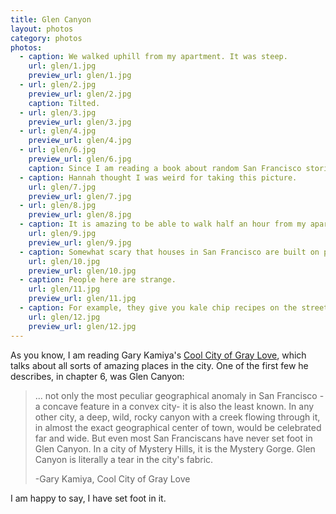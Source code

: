 ```yaml
---
title: Glen Canyon
layout: photos
category: photos
photos:
  - caption: We walked uphill from my apartment. It was steep.
    url: glen/1.jpg
    preview_url: glen/1.jpg
  - url: glen/2.jpg
    preview_url: glen/2.jpg
    caption: Tilted.
  - url: glen/3.jpg
    preview_url: glen/3.jpg
  - url: glen/4.jpg
    preview_url: glen/4.jpg
  - url: glen/6.jpg
    preview_url: glen/6.jpg
    caption: Since I am reading a book about random San Francisco stories, I know this rock is called franciscan radiolarian chert. Useful information.
  - caption: Hannah thought I was weird for taking this picture.
    url: glen/7.jpg
    preview_url: glen/7.jpg
  - url: glen/8.jpg
    preview_url: glen/8.jpg
  - caption: It is amazing to be able to walk half an hour from my apartment, and get to places like these.
    url: glen/9.jpg
    preview_url: glen/9.jpg
  - caption: Somewhat scary that houses in San Francisco are built on pylons like these.
    url: glen/10.jpg
    preview_url: glen/10.jpg
  - caption: People here are strange.
    url: glen/11.jpg
    preview_url: glen/11.jpg
  - caption: For example, they give you kale chip recipes on the street.
    url: glen/12.jpg
    preview_url: glen/12.jpg
---
```

As you know, I am reading Gary Kamiya's [Cool City of Gray Love](http://www.amazon.com/Cool-Gray-City-Love-Francisco/dp/1608199606), which talks about all sorts of amazing places in the city. One of the first few he describes, in chapter 6, was Glen Canyon:

> ... not only the most peculiar geographical anomaly in San Francisco -a concave feature in a convex city- it is also the least known. In any other city, a deep, wild, rocky canyon with a creek flowing through it, in almost the exact geographical center of town, would be celebrated far and wide. But even most San Franciscans have never set foot in Glen Canyon. In a city of Mystery Hills, it is the Mystery Gorge. Glen Canyon is literally a tear in the city's fabric.
>
>-Gary Kamiya, Cool City of Gray Love

I am happy to say, I have set foot in it.